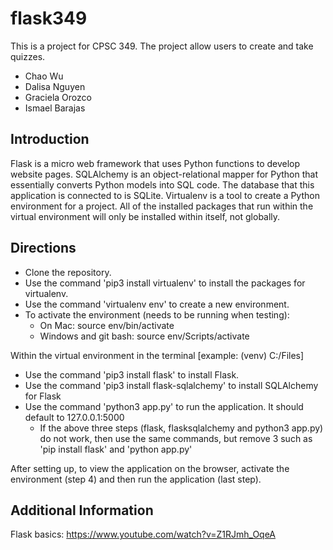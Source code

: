 # flask349
This is a project for CPSC 349. The project allow users to create and take quizzes. 

- Chao Wu
- Dalisa Nguyen
- Graciela Orozco
- Ismael Barajas


## Introduction
Flask is a micro web framework that uses Python functions to develop website pages. SQLAlchemy is an object-relational mapper for Python that essentially converts Python models into SQL code. The database that this application is connected to is SQLite. Virtualenv is a tool to create a Python environment for a project. All of the installed packages that run within the virtual environment will only be installed within itself, not globally. 

## Directions
- Clone the repository.
- Use the command 'pip3 install virtualenv' to install the packages for virtualenv.
- Use the command 'virtualenv env' to create a new environment.
- To activate the environment (needs to be running when testing): 
  - On Mac: source env/bin/activate
  - Windows and git bash: source env/Scripts/activate

Within the virtual environment in the terminal [example: (venv) C:/Files]
- Use the command 'pip3 install flask' to install Flask.
- Use the command 'pip3 install flask-sqlalchemy' to install SQLAlchemy for Flask
- Use the command 'python3 app.py' to run the application. It should default to 127.0.0.1:5000
  - If the above three steps (flask, flasksqlalchemy and python3 app.py) do not work, then use the same commands, but remove 3 such as 'pip install flask' and 'python app.py'
  
After setting up, to view the application on the browser, activate the environment (step 4) and then run the application (last step). 

## Additional Information
Flask basics: https://www.youtube.com/watch?v=Z1RJmh_OqeA
